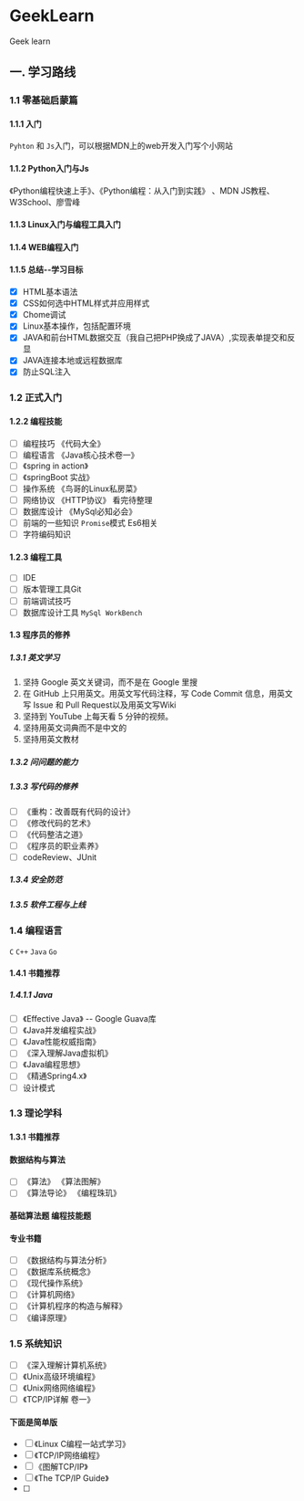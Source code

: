 # GeekLearn   

Geek learn   

## 一. 学习路线   

### 1.1 零基础启蒙篇    

#### 1.1.1 入门  

`Pyhton` 和 `Js`入门，可以根据MDN上的web开发入门写个小网站    

#### 1.1.2 Python入门与Js   

《Python编程快速上手》、《Python编程：从入门到实践》 、MDN JS教程、W3School、廖雪峰     

#### 1.1.3 Linux入门与编程工具入门   

#### 1.1.4 WEB编程入门   

#### 1.1.5 总结--学习目标    

- [x] HTML基本语法    
- [x] CSS如何选中HTML样式并应用样式
- [x] Chome调试
- [x] Linux基本操作，包括配置环境
- [x] JAVA和前台HTML数据交互（我自己把PHP换成了JAVA）,实现表单提交和反显   
- [x] JAVA连接本地或远程数据库 
- [x] 防止SQL注入     

### 1.2 正式入门   

#### 1.2.2 编程技能

  - [ ] 编程技巧 《代码大全》   
  - [ ] 编程语言  《Java核心技术卷一》
  - [ ] 《spring in action》
  - [ ] 《springBoot 实战》
  - [ ] 操作系统 《鸟哥的Linux私房菜》  
  - [ ] 网络协议 《HTTP协议》 看完待整理
  - [ ] 数据库设计  《MySql必知必会》 
  - [ ] 前端的一些知识  `Promise`模式 Es6相关
  - [ ] 字符编码知识   

#### 1.2.3 编程工具   

  - [ ] IDE  
  - [ ] 版本管理工具Git
  - [ ] 前端调试技巧
  - [ ] 数据库设计工具  `MySql WorkBench`    
  
#### 1.3 程序员的修养  

##### 1.3.1 英文学习   

1. 坚持 Google 英文关键词，而不是在 Google 里搜
2. 在 GitHub 上只用英文。用英文写代码注释，写 Code Commit 信息，用英文写 Issue 和 Pull Request以及用英文写Wiki
3. 坚持到 YouTube 上每天看 5 分钟的视频。
4. 坚持用英文词典而不是中文的  
5. 坚持用英文教材  

##### 1.3.2 问问题的能力   

##### 1.3.3 写代码的修养   

- [ ] 《重构：改善既有代码的设计》
- [ ] 《修改代码的艺术》
- [ ] 《代码整洁之道》
- [ ] 《程序员的职业素养》
- [ ] codeReview、JUnit  

##### 1.3.4 安全防范   

##### 1.3.5 软件工程与上线  

### 1.4 编程语言  
 
`C` `C++` `Java`  `Go`  

#### 1.4.1 书籍推荐  

##### 1.4.1.1 Java

- [ ] 《Effective Java》  -- Google Guava库
- [ ] 《Java并发编程实战》 
- [ ] 《Java性能权威指南》
- [ ] 《深入理解Java虚拟机》
- [ ] 《Java编程思想》
- [ ] 《精通Spring4.x》
- [ ] 设计模式  

### 1.3 理论学科  

#### 1.3.1 书籍推荐  

#### 数据结构与算法  

- [ ] 《算法》 《算法图解》
- [ ] 《算法导论》 《编程珠玑》

#### 基础算法题  编程技能题

#### 专业书籍  

- [ ] 《数据结构与算法分析》
- [ ] 《数据库系统概念》
- [ ] 《现代操作系统》
- [ ] 《计算机网络》
- [ ] 《计算机程序的构造与解释》
- [ ] 《编译原理》

### 1.5 系统知识  

- [ ] 《深入理解计算机系统》
- [ ] 《Unix高级环境编程》
- [ ] 《Unix网络网络编程》
- [ ] 《TCP/IP详解  卷一》

#### 下面是简单版

- [ ] 《Linux C编程一站式学习》
- [ ] 《TCP/IP网络编程》
- [ ] 《图解TCP/IP》
- [ ] 《The TCP/IP Guide》
- [ ] 






